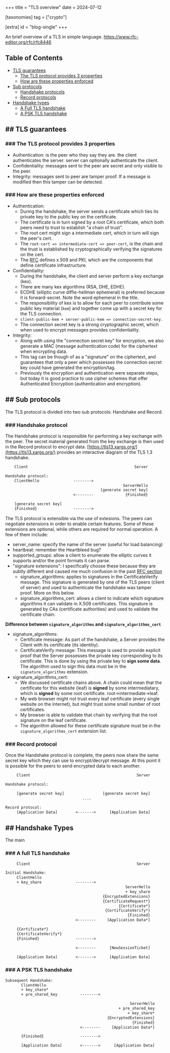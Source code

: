 +++
title = "TLS overview"
date = 2024-07-12

[taxonomies]
tag = ["crypto"]

[extra]
id = "blog-single"
+++

An brief overview of a TLS in simple language. https://www.rfc-editor.org/rfc/rfc8446

<!-- more -->

## Table of Contents
- [TLS guarantees](#tls-guarantees)
  - [The TLS protocol provides 3 properties](#tls-3-properties)
  - [How are these properties enforced](#tls-properties-enforced)
- [Sub protocols](#sub-protocols)
  - [Handshake protocols](#handshake-protocol)
  - [Record protocols](#record-protocol)
- [Handshake types](#handshake-types)
  - [A Full TLS handshake](#full-handshake)
  - [A PSK TLS handshake](#psk-handshake)

## <a name="tls-guarantees">##</a> TLS guarantees

### <a name="tls-3-properties">###</a> The TLS protocol provides 3 properties
- Authentication: is the peer who they say they are. the client authenticates
  the server. server can optionally authenticate the client.
- Confidentiality: messages sent to the peer are secret and only visible to the
  peer.
- Integrity: messages sent to peer are tamper proof. If a message is modified
  then this tamper can be detected.

### <a name="tls-properties-enforced">###</a> How are these properties enforced
- Authentication:
  - During the handshake, the server sends a certificate which ties its private
    key to the public key on the certificate.
  - The certificate is in turn signed by a root CA's certificate, which both
    peers need to trust to establish "a chain of trust".
  - The root cert might sign a intermediate cert, which in turn will sign the
    peer's cert.
  - The `root-cert => intermediate-cert => peer-cert`, is the chain and the
    trust is established by cryptographically verifying the signatures on the
    cert.
  - The [RFC](https://datatracker.ietf.org/doc/html/rfc5280) defines x.509 and
    PKI, which are the components that define certificate infrastructure.
- Confidentiality:
  - During the handshake, the client and server perform a key exchange (kex).
  - There are many kex algorithms (RSA, DHE, EDHE).
  - ECDHE (elliptic curve diffie-hellman ephemeral) is preferred because it is
    forward-secret. Note the word ephemeral in the title.
  - The responsibility of kex is to allow for each peer to contribute some
    public key material (`kem`) and together come up with a secret key for the
    TLS connection.
  - `client-public-kem + server-public-kem => connection-secret-key`.
  - The connection secret key is a strong cryptographic secret, which when used
    to encrypt messages provides confidentiality.
- Integrity:
  - Along with using the "connection secret key" for encryption, we also
    generate a MAC (message authentication code) for the ciphertext when
    encrypting data.
  - This tag can be though of as a "signature" on the ciphertext, and guarantees
    that only a peer which possesses the connection secret key could have
    generated the encryption/tag.
  - Previously the encryption and authentication were separate steps, but today
    it is good practice to use cipher schemes that offer Authenticated
    Encryption (authentication and encryption).

## <a name="sub-protocols">##</a> Sub protocols
The TLS protocol is divided into two sub protocols: Handshake and Record.

### <a name="handshake-protocols">###</a> Handshake protocol
The Handshake protocol is responsible for performing a key exchange with the
peer. The secret material generated from the key exchange is then used in the
Record protocol to encrypt data.
[https://tls13.xargs.org/](https://tls13.xargs.org/) provides an interactive
diagram of the TLS 1.3 handshake.

```txt
    Client                                               Server

Handshake protocol:
    ClientHello               -------->
                                                    ServerHello
                                          [generate secret key]
                              <--------              {Finished}

    [generate secret key]
    {Finished}                -------->
```

The TLS protocol is extensible via the use of extesions. The peers can negotiate
extensions in order to enable certain features. Some of these extensions are
optional, while others are required for normal operation. A few of them include:
- server_name: specify the name of the server (useful for load balancing)
- heartbeat: remember the Heartbleed bug?
- supported_groups: allow a client to enumerate the elliptic curves it supports
  and/or the point formats it can parse.
- "signature extensions": I specifically choose these because they are subtly
  different and caused me much confusion in the past [RFC
  section](https://www.rfc-editor.org/rfc/rfc8446#section-4.2.3)
  - signature_algorithms: applies to signatures in the CertificateVerify
    message. This signature is generated by one of the TLS peers (client of
    server) and used to authenticate the handshake was tamper proof. More on
    this below.
  - signature_algorithms_cert: allows a client to indicate which signature
    algorithms it can validate in X.509 certificates. This signature is
    generated by CAs (certificate authorities) and used to validate the
    certificate chain.

**Difference between `signature_algorithms` and `signature_algorithms_cert`**

- signature_algorithms:
  - Certificate message: As part of the handshake, a Server provides the Client
    with its certificate (its identitiy).
  - CertificateVerify message: This message is used to provide explicit proof
    that the Server possesses the private key corresponding to its certificate.
    This is done by using the private key to **sign some data**. The algorithm
    used to sign this data must be in the `signature_algorithms` extension.
- signature_algorithms_cert:
  - We discussed certificate chains above. A chain could mean that the
    certificate for this website (leaf) is **signed** by some intermediatary,
    which is **signed** by some root certificate. root->intermediate->leaf.
  - My web browser might not trust every leaf certificate (every single website
    on the internet), but might trust some small number of root certificates.
  - My browser is able to validate that chain by verifying that the root
    signature on the leaf certificate.
  - The algorithm allowed for these certificate signature must be in the
    `signature_algorithms_cert` extension list.


### <a name="record-protocols">###</a> Record protocol

Once the Handshake protocol is complete, the peers now share the same secret key
which they can use to encrypt/decrypt message. At this point it is possible for
the peers to send encrypted data to each another.

```txt
     Client                                               Server

Handshake protocol:

     [generate secret key]                 [generate secret key]
                                  ....

Record protocol:
     [Application Data]        <------->      [Application Data]

```

## <a name="handshake-types">##</a> Handshake Types
The main

### <a name="full-handshake">###</a> A full TLS handshake

```txt
     Client                                               Server

Initial Handshake:
     ClientHello
     + key_share               -------->
                                                     ServerHello
                                                     + key_share
                                           {EncryptedExtensions}
                                           {CertificateRequest*}
                                                  {Certificate*}
                                            {CertificateVerify*}
                                                      {Finished}
                               <--------     [Application Data*]

     {Certificate*}
     {CertificateVerify*}
     {Finished}                -------->

                               <--------      [NewSessionTicket]

     [Application Data]        <------->      [Application Data]
```

### <a name="psk-handshake">###</a> A PSK TLS handshake

```txt
Subsequent Handshake:
       ClientHello
       + key_share*
       + pre_shared_key          -------->

                                                       ServerHello
                                                  + pre_shared_key
                                                      + key_share*
                                             {EncryptedExtensions}
                                                        {Finished}
                                 <--------     [Application Data*]

       {Finished}                -------->

       [Application Data]        <------->      [Application Data]
```
